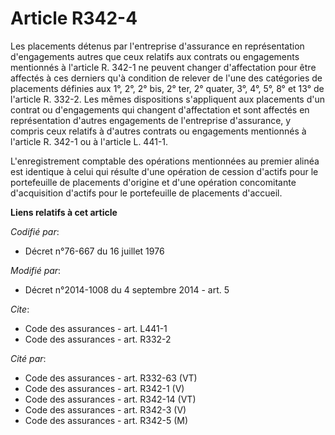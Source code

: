 # Article R342-4

Les placements détenus par l'entreprise d'assurance en représentation d'engagements autres que ceux relatifs aux contrats ou
engagements mentionnés à l'article R. 342-1 ne peuvent changer d'affectation pour être affectés à ces derniers qu'à condition
de relever de l'une des catégories de placements définies aux 1°, 2°, 2° bis, 2° ter, 2° quater, 3°, 4°, 5°, 8° et 13° de
l'article R. 332-2. Les mêmes dispositions s'appliquent aux placements d'un contrat ou d'engagements qui changent
d'affectation et sont affectés en représentation d'autres engagements de l'entreprise d'assurance, y compris ceux relatifs à
d'autres contrats ou engagements mentionnés à l'article R. 342-1 ou à l'article L. 441-1. 

L'enregistrement comptable des opérations mentionnées au premier alinéa est identique à celui qui résulte d'une opération de
cession d'actifs pour le portefeuille de placements d'origine et d'une opération concomitante d'acquisition d'actifs pour le
portefeuille de placements d'accueil.

**Liens relatifs à cet article**

_Codifié par_:

  - Décret n°76-667 du 16 juillet 1976

_Modifié par_:

  - Décret n°2014-1008 du 4 septembre 2014 - art. 5

_Cite_:

  - Code des assurances - art. L441-1
  - Code des assurances - art. R332-2

_Cité par_:

  - Code des assurances - art. R332-63 (VT)
  - Code des assurances - art. R342-1 (V)
  - Code des assurances - art. R342-14 (VT)
  - Code des assurances - art. R342-3 (V)
  - Code des assurances - art. R342-5 (M)
